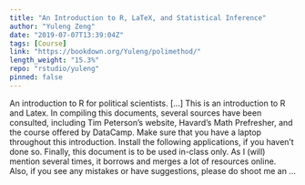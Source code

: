 ```yaml
---
title: "An Introduction to R, LaTeX, and Statistical Inference"
author: "Yuleng Zeng"
date: "2019-07-07T13:39:04Z"
tags: [Course]
link: "https://bookdown.org/Yuleng/polimethod/"
length_weight: "15.3%"
repo: "rstudio/yuleng"
pinned: false
---
```


An introduction to R for political scientists. [...] This is an introduction to R and Latex. In compiling this documents, several sources have been consulted, including Tim Peterson’s website, Havard’s Math Prefresher, and the course offered by DataCamp. Make sure that you have a laptop throughout this introduction. Install the following applications, if you haven’t done so. Finally, this document is to be used in-class only. As I (will) mention several times, it borrows and merges a lot of resources online. Also, if you see any mistakes or have suggestions, please do shoot me an ...
